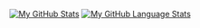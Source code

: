[![My GitHub Stats](https://github-readme-stats.vercel.app/api/?username=saginawj&count_private=true&show_icons=true&theme=merko&showicons=true)]()
[![My GitHub Language Stats](https://github-readme-stats.vercel.app/api/top-langs/?username=saginawj&langs_count=10&count_private=true&theme=merko&layout=compact)]()

